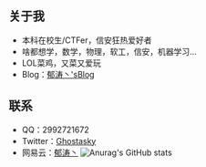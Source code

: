 ## 关于我
-  本科在校生/CTFer，信安狂热爱好者
-  啥都想学，数学，物理，软工，信安，机器学习...
-  LOL菜鸡，又菜又爱玩
-  Blog：[郁涛丶'sBlog](https://ghostasky.github.io/)
## 联系
-   QQ：2992721672
-   Twitter：[Ghostasky](https://twitter.com/ghostasky)
-   网易云：[郁涛丶](https://music.163.com/#/user/home?id=439790351)
![Anurag's GitHub stats](https://github-readme-stats.vercel.app/api?username=anuraghazra&show_icons=true&theme=dark)
